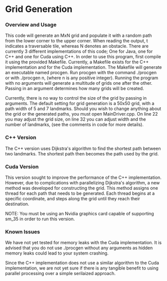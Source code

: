 # Grid Generation
### Overview and Usage
This code will generate an MxN grid and populate it with a random path from the lower corner to the upper corner. When reading the output, t indicates a traversable tile, whereas N denotes an obstacle. There are currently 3 different implementations of this code; One for Java, one for C++ and one for Cuda using C++. In order to use this program, first compile it using the provided Makefile. Currently, a Makefile exists for the C++ implementation and for the Cuda implementation. The Makefile will generate an executable named procgen. Run procgen with the command ./procgen or with ./procgen n, (where n is any positive integer). Running the program with no arguments will generate a multitude of grids one after the other. Passing in an argument determines how many grids will be created. 

Currently, there is no way to control the size of the grid by passing in arguments. The default setting for grid generation is a 50x50 grid, with a path width of 5 and 7 landmarks. Should you wish to change anything about the grid or the generated paths, you must open MainDriver.cpp. On line 22 you may adjust the grid size, on line 32 you can adjust width and the number of landmarks, (see the comments in code for more details).

### C++ Version
The C++ version uses Dijkstra\'s algorithm to find the shortest path between two landmarks. The shortest path then becomes the path used by the grid.

### Cuda Version
This version sought to improve the performance of the C++ implementation. However, due to complications with parallelizing Dijkstra\'s algorithm, a new method was developed for constructing the grid. This method assigns one thread for each path that needs to be generated. Each thread begins at a specific coordinate, and steps along the grid until they reach their destination.

NOTE: You must be using an Nvidia graphics card capable of supporting sm_35 in order to run this version.

### Known Issues
We have not yet tested for memory leaks with the Cuda implementation. It is advised that you do not use ./procgen without any arguments as hidden memory leaks could lead to your system crashing. 

Since the C++ implementation does not use a similar algorithm to the Cuda implementation, we are not yet sure if there is any tangible benefit to using parallel processing over a simple serilaized approach.  
